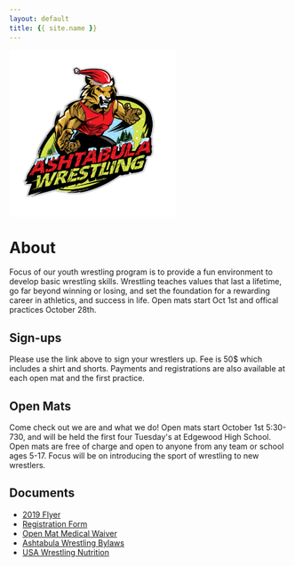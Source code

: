 ```yaml
---
layout: default
title: {{ site.name }}
---
```


<img align="middle" src="winter_logo.png" alt="Ashtabula Wrestling" width="300" height="300" />

# About
Focus of our youth wrestling program is to provide a fun environment to develop basic wrestling skills. Wrestling teaches values that last a lifetime, go far beyond winning or losing, and set the foundation for a rewarding career in athletics, and success in life. Open mats start Oct 1st and offical practices October 28th.   

## Sign-ups  
Please use the link above to sign your wrestlers up. Fee is 50$ which includes a shirt and shorts. Payments and registrations are also available at each open mat and the first practice. 

## Open Mats  
Come check out we are and what we do! Open mats start October 1st 5:30-730, and will be held the first four Tuesday's at Edgewood High School. Open mats are free of charge and open to anyone from any team or school ages 5-17. Focus will be on introducing the sport of wrestling to new wrestlers.

## Documents
- [2019 Flyer](2019-2020WrestlingFlyer.pdf)
- [Registration Form](RegistrationForm.pdf)
- [Open Mat Medical Waiver](OpenMatMedicalwaiver.pdf)
- [Ashtabula Wrestling Bylaws](AshtabulaWrestlingBylaws.pdf)
- [USA Wrestling Nutrition](USA_wrestling_Nutrition.pdf)